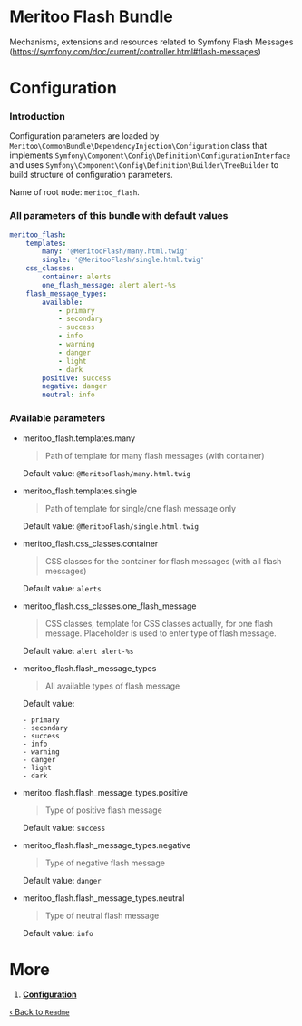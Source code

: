 # Meritoo Flash Bundle

Mechanisms, extensions and resources related to Symfony Flash Messages (https://symfony.com/doc/current/controller.html#flash-messages)

# Configuration

### Introduction

Configuration parameters are loaded by `Meritoo\CommonBundle\DependencyInjection\Configuration` class that implements `Symfony\Component\Config\Definition\ConfigurationInterface` and uses `Symfony\Component\Config\Definition\Builder\TreeBuilder` to build structure of configuration parameters.

Name of root node: `meritoo_flash`.

### All parameters of this bundle with default values

```yaml
meritoo_flash:
    templates:
        many: '@MeritooFlash/many.html.twig'
        single: '@MeritooFlash/single.html.twig'
    css_classes:
        container: alerts
        one_flash_message: alert alert-%s
    flash_message_types:
    	available:
            - primary
            - secondary
            - success
            - info
            - warning
            - danger
            - light
            - dark
        positive: success
        negative: danger
        neutral: info
```

### Available parameters

* meritoo_flash.templates.many

	> Path of template for many flash messages (with container)

    Default value: `@MeritooFlash/many.html.twig`

* meritoo_flash.templates.single

	> Path of template for single/one flash message only

    Default value: `@MeritooFlash/single.html.twig`

* meritoo_flash.css_classes.container

    > CSS classes for the container for flash messages (with all flash messages)

    Default value: `alerts`

* meritoo_flash.css_classes.one_flash_message

    > CSS classes, template for CSS classes actually, for one flash message. Placeholder is used to enter type of flash message.

    Default value: `alert alert-%s`

* meritoo_flash.flash_message_types

    > All available types of flash message

    Default value:
    ```
    - primary
    - secondary
    - success
    - info
    - warning
    - danger
    - light
    - dark
    ```

* meritoo_flash.flash_message_types.positive

	> Type of positive flash message

    Default value: `success`

* meritoo_flash.flash_message_types.negative

	> Type of negative flash message

    Default value: `danger`

* meritoo_flash.flash_message_types.neutral

	> Type of neutral flash message

    Default value: `info`

# More

1. [**Configuration**](Configuration.md)

[&lsaquo; Back to `Readme`](../README.md)

